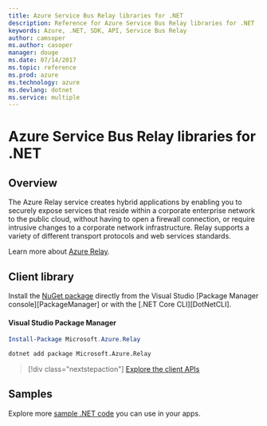 ```yaml
---
title: Azure Service Bus Relay libraries for .NET
description: Reference for Azure Service Bus Relay libraries for .NET
keywords: Azure, .NET, SDK, API, Service Bus Relay
author: camsoper
ms.author: casoper
manager: douge
ms.date: 07/14/2017
ms.topic: reference
ms.prod: azure
ms.technology: azure
ms.devlang: dotnet
ms.service: multiple
---
```


# Azure Service Bus Relay libraries for .NET

## Overview

The Azure Relay service creates hybrid applications by enabling you to securely expose services that reside within a corporate enterprise network to the public cloud, without having to open a firewall connection, or require intrusive changes to a corporate network infrastructure. Relay supports a variety of different transport protocols and web services standards.
  		  
Learn more about [Azure Relay](https://docs.microsoft.com/en-us/azure/service-bus-relay/relay-what-is-it).

## Client library

Install the [NuGet package](https://www.nuget.org/packages/Microsoft.Azure.Relay) directly from the Visual Studio [Package Manager console][PackageManager] or with the [.NET Core CLI][DotNetCLI].

#### Visual Studio Package Manager

```powershell
Install-Package Microsoft.Azure.Relay
```

```bash
dotnet add package Microsoft.Azure.Relay
```

> [!div class="nextstepaction"]
> [Explore the client APIs](/dotnet/api/overview/azure/relay/client)

## Samples

Explore more [sample .NET code](https://azure.microsoft.com/resources/samples/?platform=dotnet) you can use in your apps.

